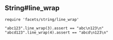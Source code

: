 ## String#line_wrap

    require 'facets/string/line_wrap'

    "abc123".line_wrap(3).assert == "abc\n123\n"
    "abcd123".line_wrap(4).assert == "abcd\n123\n"

